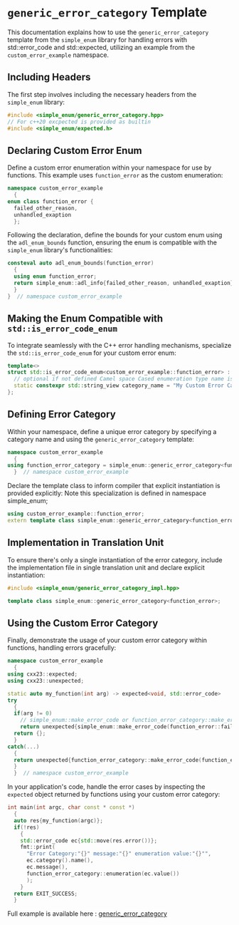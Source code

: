 
# `generic_error_category` Template

This documentation explains how to use the `generic_error_category` template from the `simple_enum` library for handling errors with std::error_code and std::expected, utilizing an example from the `custom_error_example` namespace.

## Including Headers

The first step involves including the necessary headers from the `simple_enum` library:

```cpp
#include <simple_enum/generic_error_category.hpp>
// For c++20 excpected is provided as builtin
#include <simple_enum/expected.h>
```

## Declaring Custom Error Enum

Define a custom error enumeration within your namespace for use by functions. This example uses `function_error` as the custom enumeration:

```cpp
namespace custom_error_example 
  {
enum class function_error {
  failed_other_reason,
  unhandled_exaption
  };
```

Following the declaration, define the bounds for your custom enum using the `adl_enum_bounds` function, ensuring the enum is compatible with the `simple_enum` library's functionalities:

```cpp
consteval auto adl_enum_bounds(function_error) 
  {
  using enum function_error;
  return simple_enum::adl_info{failed_other_reason, unhandled_exaption};
  }
}  // namespace custom_error_example
```

## Making the Enum Compatible with `std::is_error_code_enum`

To integrate seamlessly with the C++ error handling mechanisms, specialize the `std::is_error_code_enum` for your custom error enum:

```cpp
template<>
struct std::is_error_code_enum<custom_error_example::function_error> : true_type {
  // optional if not defined Camel space Cased enumeration type name is used
  static constexpr std::string_view category_name = "My Custom Error Category Name";
};
```

## Defining Error Category

Within your namespace, define a unique error category by specifying a category name and using the `generic_error_category` template:

```cpp
namespace custom_error_example 
  {
using function_error_category = simple_enum::generic_error_category<function_error>;
  }  // namespace custom_error_example
```

Declare the template class to inform compiler that explicit instantiation is provided explicitly:
Note this specialization is defined in namespace simple_enum;

```cpp
using custom_error_example::function_error;
extern template class simple_enum::generic_error_category<function_error>;
```

## Implementation in Translation Unit

To ensure there's only a single instantiation of the error category, include the implementation file in single translation unit and declare explicit instantiation:

```cpp
#include <simple_enum/generic_error_category_impl.hpp>

template class simple_enum::generic_error_category<function_error>;
```

## Using the Custom Error Category

Finally, demonstrate the usage of your custom error category within functions, handling errors gracefully:

```cpp
namespace custom_error_example 
  {
using cxx23::expected;
using cxx23::unexpected;

static auto my_function(int arg) -> expected<void, std::error_code> 
try
  {
  if(arg != 0)
    // simple_enum::make_error_code or function_error_category::make_error_code can be used
    return unexpected{simple_enum::make_error_code(function_error::failed_other_reason)};
  return {};
  }
catch(...) 
  {
  return unexpected{function_error_category::make_error_code(function_error::unhandled_exaption)};
  }
  }  // namespace custom_error_example
```

In your application's code, handle the error cases by inspecting the `expected` object returned by functions using your custom error category:

```cpp
int main(int argc, char const * const *) 
  {
  auto res{my_function(argc)};
  if(!res) 
    {
    std::error_code ec{std::move(res.error())};
    fmt::print(
      "Error Category:"{}" message:"{}" enumeration value:"{}"",
      ec.category().name(),
      ec.message(),
      function_error_category::enumeration(ec.value())
      );
    }
  return EXIT_SUCCESS;
  }
```

Full example is available here : [generic_error_category](https://github.com/arturbac/simple_enum/blob/master/examples/generic_error_category.cc)
